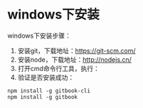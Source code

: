 # windows下安装

windows下安装步骤：

1. 安装git，下载地址：https://git-scm.com/
2. 安装node，下载地址：http://nodejs.cn/
3. 打开cmd命令行工具，执行：
4. 验证是否安装成功：
```
npm install -g gitbook-cli
npm install -g gitbook
```
